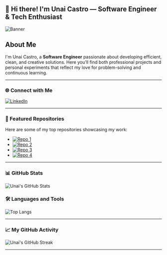## 👋 Hi there! I'm Unai Castro — Software Engineer & Tech Enthusiast

![Banner](https://via.placeholder.com/800x200.png?text=Unai+Castro) <!-- Sustituye este enlace con el de tu banner personalizado -->

## About Me
I'm Unai Castro, a **Software Engineer** passionate about developing efficient, clean, and creative solutions. Here you'll find both professional projects and personal experiments that reflect my love for problem-solving and continuous learning.

---

### 🌐 Connect with Me
[![LinkedIn](https://img.shields.io/badge/LinkedIn-0A66C2?style=for-the-badge&logo=linkedin&logoColor=white)](www.linkedin.com/in/unai-castro-3458132a6)

---

### 📂 Featured Repositories
Here are some of my top repositories showcasing my work:

- [![Repo 1](https://img.shields.io/badge/Repo1-333333?style=for-the-badge)](https://github.com/UnaiCastro/Repo1)
- [![Repo 2](https://img.shields.io/badge/Repo2-333333?style=for-the-badge)](https://github.com/UnaiCastro/Repo2)
- [![Repo 3](https://img.shields.io/badge/Repo3-333333?style=for-the-badge)](https://github.com/UnaiCastro/Repo3)
- [![Repo 4](https://img.shields.io/badge/Repo4-333333?style=for-the-badge)](https://github.com/UnaiCastro/Repo4)

---

### 📊 GitHub Stats

![Unai's GitHub Stats](https://github-readme-stats.vercel.app/api?username=UnaiCastro&show_icons=true&theme=radical)

### 🛠️ Languages and Tools

![Top Langs](https://github-readme-stats.vercel.app/api/top-langs/?username=UnaiCastro&layout=compact&theme=radical)

---

### 📈 My GitHub Activity

![Unai's GitHub Streak](https://github-readme-streak-stats.herokuapp.com/?user=UnaiCastro&theme=radical)

---
